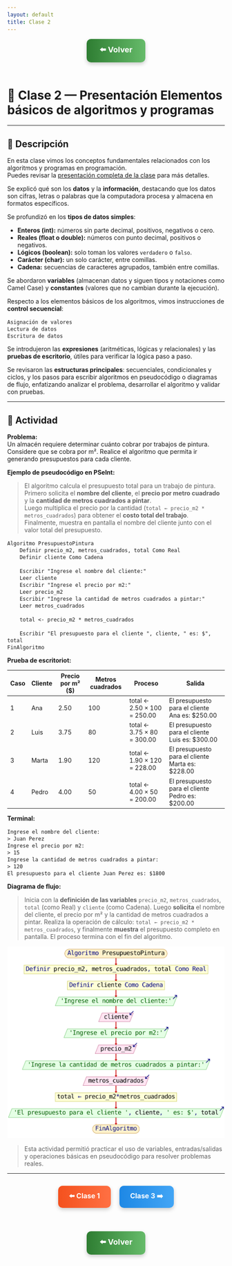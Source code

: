 ```yaml
---
layout: default
title: Clase 2
---
```


<div align="center">

<!-- Botón para volver a la Unidad 1 -->
<a href="../Unidad1" style="
    background: linear-gradient(90deg, #2E7D32, #66BB6A);
    color: white;
    padding: 12px 30px;
    text-decoration: none;
    font-size: 18px;
    font-weight: bold;
    border-radius: 10px;
    box-shadow: 0 4px 10px rgba(0,0,0,0.2);
    display: inline-block;
    margin-bottom: 20px;
">
⬅️ Volver
</a>

</div>

# 🧱 Clase 2 — Presentación Elementos básicos de algoritmos y programas

---

## 📄 Descripción

En esta clase vimos los conceptos fundamentales relacionados con los algoritmos y programas en programación.  
Puedes revisar la [presentación completa de la clase](https://drive.google.com/file/d/1HkqK8f4z72-7lD0R3cHGEqTIlHC1l3L1/view?usp=sharing) para más detalles.

Se explicó qué son los **datos** y la **información**, destacando que los datos son cifras, letras o palabras que la computadora procesa y almacena en formatos específicos.  

Se profundizó en los **tipos de datos simples**:

- **Enteros (int):** números sin parte decimal, positivos, negativos o cero.  
- **Reales (float o double):** números con punto decimal, positivos o negativos.  
- **Lógicos (boolean):** solo toman los valores `verdadero` o `falso`.  
- **Carácter (char):** un solo carácter, entre comillas.  
- **Cadena:** secuencias de caracteres agrupados, también entre comillas.  

Se abordaron **variables** (almacenan datos y siguen tipos y notaciones como Camel Case) y **constantes** (valores que no cambian durante la ejecución).  

Respecto a los elementos básicos de los algoritmos, vimos instrucciones de **control secuencial**:

```text
Asignación de valores
Lectura de datos
Escritura de datos
```

Se introdujeron las **expresiones** (aritméticas, lógicas y relacionales) y las **pruebas de escritorio**, útiles para verificar la lógica paso a paso.  

Se revisaron las **estructuras principales**: secuenciales, condicionales y ciclos, y los pasos para escribir algoritmos en pseudocódigo o diagramas de flujo, enfatizando analizar el problema, desarrollar el algoritmo y validar con pruebas.

---

## 🧩 Actividad

**Problema:**  
Un almacén requiere determinar cuánto cobrar por trabajos de pintura. Considere que se cobra por m². Realice el algoritmo que permita ir generando presupuestos para cada cliente.

**Ejemplo de pseudocódigo en PSeInt:**

> El algoritmo calcula el presupuesto total para un trabajo de pintura.  
Primero solicita el **nombre del cliente**, el **precio por metro cuadrado** y la **cantidad de metros cuadrados a pintar**.  
Luego multiplica el precio por la cantidad (`total ← precio_m2 * metros_cuadrados`) para obtener el **costo total del trabajo**.  
Finalmente, muestra en pantalla el nombre del cliente junto con el valor total del presupuesto.

```pseudocode
Algoritmo PresupuestoPintura
    Definir precio_m2, metros_cuadrados, total Como Real
    Definir cliente Como Cadena

    Escribir "Ingrese el nombre del cliente:"
    Leer cliente
    Escribir "Ingrese el precio por m2:"
    Leer precio_m2
    Escribir "Ingrese la cantidad de metros cuadrados a pintar:"
    Leer metros_cuadrados

    total <- precio_m2 * metros_cuadrados

    Escribir "El presupuesto para el cliente ", cliente, " es: $", total
FinAlgoritmo
```
**Prueba de escritoriot:**

| **Caso** | **Cliente** | **Precio por m² ($)** | **Metros cuadrados** | **Proceso**                               | **Salida**                                      |
|-----------|--------------|-----------------------|-----------------------|--------------------------------------------|------------------------------------------------|
| 1         | Ana          | 2.50                  | 100                   | total ← 2.50 × 100 = 250.00               | El presupuesto para el cliente Ana es: $250.00 |
| 2         | Luis         | 3.75                  | 80                    | total ← 3.75 × 80 = 300.00                | El presupuesto para el cliente Luis es: $300.00 |
| 3         | Marta        | 1.90                  | 120                   | total ← 1.90 × 120 = 228.00               | El presupuesto para el cliente Marta es: $228.00 |
| 4         | Pedro        | 4.00                  | 50                    | total ← 4.00 × 50 = 200.00                | El presupuesto para el cliente Pedro es: $200.00 |

**Terminal:**

```terminal
Ingrese el nombre del cliente:
> Juan Perez
Ingrese el precio por m2:
> 15
Ingrese la cantidad de metros cuadrados a pintar:
> 120
El presupuesto para el cliente Juan Perez es: $1800
```

**Diagrama de flujo:**

> Inicia con la **definición de las variables** `precio_m2`, `metros_cuadrados`, `total` (como Real) y `cliente` (como Cadena).
Luego **solicita** el nombre del cliente, el precio por m² y la cantidad de metros cuadrados a pintar.
Realiza la operación de cálculo: `total ← precio_m2 * metros_cuadrados`, y finalmente **muestra** el presupuesto completo en pantalla.
El proceso termina con el fin del algoritmo.

![Diagrama de flujo](../Imagenes/PresupuestoPintura.svg)


> Esta actividad permitió practicar el uso de variables, entradas/salidas y operaciones básicas en pseudocódigo para resolver problemas reales.

---

<div align="center" style="display: flex; justify-content: center; gap: 20px; flex-wrap: wrap; margin-bottom: 20px;">

<!-- Botón Clase anterior -->
<a href="./Clase1_Presentacion_Conceptos" style="
    background: linear-gradient(90deg, #F4511E, #FF7043);
    color: white;
    padding: 12px 25px;
    text-decoration: none;
    font-size: 16px;
    font-weight: bold;
    border-radius: 10px;
    box-shadow: 0 4px 10px rgba(0,0,0,0.2);
    display: inline-block;
">
⬅️ Clase 1
</a>

<!-- Botón Clase siguiente -->
<a href="./Clase3_Presentacion_Herramientas" style="
    background: linear-gradient(90deg, #1E88E5, #42A5F5);
    color: white;
    padding: 12px 25px;
    text-decoration: none;
    font-size: 16px;
    font-weight: bold;
    border-radius: 10px;
    box-shadow: 0 4px 10px rgba(0,0,0,0.2);
    display: inline-block;
">
Clase 3 ➡️
</a>

</div>

<div align="center">

<!-- Botón para volver a la Unidad 1 -->
<a href="../Unidad1" style="
    background: linear-gradient(90deg, #2E7D32, #66BB6A);
    color: white;
    padding: 12px 30px;
    text-decoration: none;
    font-size: 18px;
    font-weight: bold;
    border-radius: 10px;
    box-shadow: 0 4px 10px rgba(0,0,0,0.2);
    display: inline-block;
    margin-top: 20px;
">
⬅️ Volver
</a>

</div>

